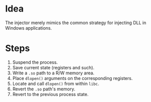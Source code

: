 # Idea
The injector merely mimics the common strategy for injecting DLL in Windows applications.  


# Steps
1. Suspend the process.
2. Save current state (registers and such).
3. Write a `.so` path to a R/W memory area.
5. Place `dlopen()` arguments on the corresponding registers.
6. Locate and call `dlopen()` from within `libc`.
7. Revert the `.so` path's memory.
7. Revert to the previous process state.
